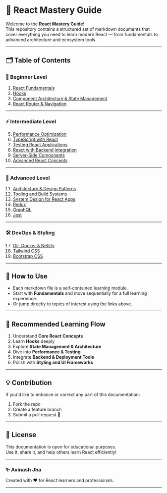 # 📘 React Mastery Guide

Welcome to the **React Mastery Guide**!  
This repository contains a structured set of markdown documents that cover everything you need to learn modern React — from fundamentals to advanced architecture and ecosystem tools.

---

## 🗂️ Table of Contents

### 🏁 Beginner Level

1. [React Fundamentals](./01_React_Fundametals.md)
2. [Hooks](./02_Hooks.md)
3. [Component Architecture & State Management](./03_Component_Architecture_And_State_Management.md)
4. [React Router & Navigation](./04_React_Router_Navigation.md)

---

### ⚡ Intermediate Level

5. [Performance Optimization](./05_Performance_Optimization.md)
6. [TypeScript with React](./06_TypeScript_With_React.md)
7. [Testing React Applications](./07_Testing_React_Applications.md)
8. [React with Backend Integration](./08_React_With_Backend_Integration.md)
9. [Server-Side Components](./09_Server_Side_Components.md)
10. [Advanced React Concepts](./10_Advance_React_Concepts.md)

---

### 🧠 Advanced Level

11. [Architecture & Design Patterns](./11_Architecture_Design_Pattern.md)
12. [Tooling and Build Systems](./12_Tooling_And_Build_Systems.md)
13. [System Design for React Apps](./13_System_Design_For_React_Apps.md)
14. [Redux](./14_Redux.md)
15. [GraphQL](./15_GraphQL.md)
16. [Jest](./16_Jest.md)

---

### 🛠️ DevOps & Styling

17. [Git, Docker & Netlify](./17_Git_Docker_Netlify.md)
18. [Tailwind CSS](./18_Tailwind_CSS.md)
19. [Bootstrap CSS](./19_Bootstrap_Css.md)

---

## 🚀 How to Use

- Each markdown file is a self-contained learning module.
- Start with **Fundamentals** and move sequentially for a full learning experience.
- Or jump directly to topics of interest using the links above.

---

## 🧩 Recommended Learning Flow

1. Understand **Core React Concepts**
2. Learn **Hooks** deeply
3. Explore **State Management & Architecture**
4. Dive into **Performance & Testing**
5. Integrate **Backend & Deployment Tools**
6. Polish with **Styling and UI Frameworks**

---

## 💡 Contribution

If you'd like to enhance or correct any part of this documentation:

1. Fork the repo  
2. Create a feature branch  
3. Submit a pull request 🚀

---

## 🧭 License

This documentation is open for educational purposes.  
Use it, share it, and help others learn React efficiently!

---

### ✨ Avinash Jha

Created with ❤️ for React learners and professionals.
****
